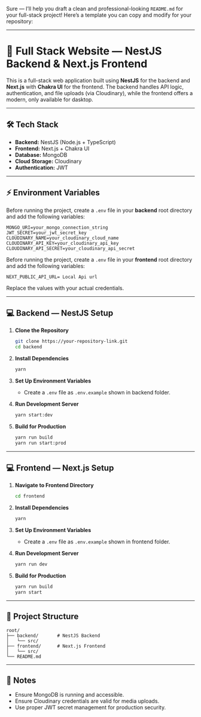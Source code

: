Sure — I’ll help you draft a clean and professional-looking `README.md` for your full-stack project! Here’s a template you can copy and modify for your repository:

---

# 🚀 Full Stack Website — NestJS Backend & Next.js Frontend

This is a full-stack web application built using **NestJS** for the backend and **Next.js** with **Chakra UI** for the frontend. The backend handles API logic, authentication, and file uploads (via Cloudinary), while the frontend offers a modern, only available for dasktop.

---

## 🛠️ Tech Stack

- **Backend:** NestJS (Node.js + TypeScript)
- **Frontend:** Next.js + Chakra UI
- **Database:** MongoDB
- **Cloud Storage:** Cloudinary
- **Authentication:** JWT

---

## ⚡ Environment Variables

Before running the project, create a `.env` file in your **backend** root directory and add the following variables:

```env
MONGO_URI=your_mongo_connection_string
JWT_SECRET=your_jwt_secret_key
CLOUDINARY_NAME=your_cloudinary_cloud_name
CLOUDINARY_API_KEY=your_cloudinary_api_key
CLOUDINARY_API_SECRET=your_cloudinary_api_secret
```
Before running the project, create a `.env` file in your **frontend** root directory and add the following variables:

```env
NEXT_PUBLIC_API_URL= Local Api url
```

Replace the values with your actual credentials.

---

## 💻 Backend — NestJS Setup

1. **Clone the Repository**
   ```bash
   git clone https://your-repository-link.git
   cd backend
   ```

2. **Install Dependencies**
   ```bash
   yarn
   ```

3. **Set Up Environment Variables**
   - Create a `.env` file as `.env.example` shown in backend folder.

4. **Run Development Server**
   ```bash
   yarn start:dev
   ```

5. **Build for Production**
   ```bash
   yarn run build
   yarn run start:prod
   ```

---

## 💻 Frontend — Next.js Setup

1. **Navigate to Frontend Directory**
   ```bash
   cd frontend
   ```

2. **Install Dependencies**
   ```bash
   yarn
   ```
3. **Set Up Environment Variables**
   - Create a `.env` file as `.env.example` shown in frontend folder.

4. **Run Development Server**
   ```bash
   yarn run dev
   ```

5. **Build for Production**
   ```bash
   yarn run build
   yarn start
   ```

---

## 📂 Project Structure

```
root/
├── backend/       # NestJS Backend
│   └── src/
├── frontend/      # Next.js Frontend
│   └── src/
└── README.md
```

---

## 📌 Notes

- Ensure MongoDB is running and accessible.
- Ensure Cloudinary credentials are valid for media uploads.
- Use proper JWT secret management for production security.
